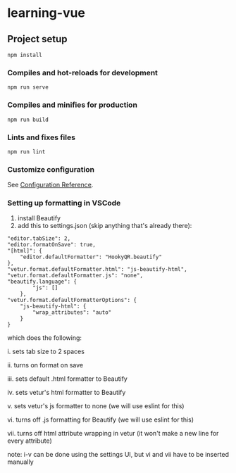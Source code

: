 # learning-vue

## Project setup
```
npm install
```

### Compiles and hot-reloads for development
```
npm run serve
```

### Compiles and minifies for production
```
npm run build
```

### Lints and fixes files
```
npm run lint
```

### Customize configuration
See [Configuration Reference](https://cli.vuejs.org/config/).

### Setting up formatting in VSCode

1. install Beautify
2. add this to settings.json (skip anything that's already there):

```
"editor.tabSize": 2,
"editor.formatOnSave": true,
"[html]": {
	"editor.defaultFormatter": "HookyQR.beautify"
},
"vetur.format.defaultFormatter.html": "js-beautify-html",
"vetur.format.defaultFormatter.js": "none",
"beautify.language": {
        "js": []
    },
"vetur.format.defaultFormatterOptions": {
	"js-beautify-html": {
		"wrap_attributes": "auto"
	}
}
```

which does the following:

i. sets tab size to 2 spaces

ii. turns on format on save

iii. sets default .html formatter to Beautify

iv. sets vetur's html formatter to Beautify

v. sets vetur's js formatter to none (we will use eslint for this)

vi. turns off .js formatting for Beautify (we will use eslint for this)

vii. turns off html attribute wrapping in vetur (it won't make a new line for every attribute)


note: i-v can be done using the settings UI, but vi and vii have to be inserted manually

